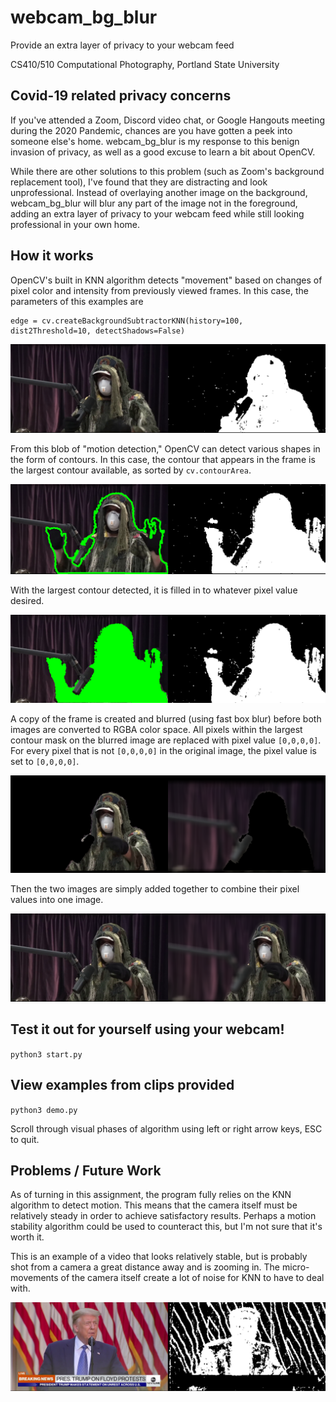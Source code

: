 # webcam_bg_blur
Provide an extra layer of privacy to your webcam feed

CS410/510 Computational Photography, Portland State University

## Covid-19 related privacy concerns
If you've attended a Zoom, Discord video chat, or Google Hangouts meeting during the 2020 Pandemic, chances are you have gotten a peek into someone else's home. webcam_bg_blur is my response to this benign invasion of privacy, as well as a good excuse to learn a bit about OpenCV.

While there are other solutions to this problem (such as Zoom's background replacement tool), I've found that they are distracting and look unprofessional. Instead of overlaying another image on the background, webcam_bg_blur will blur any part of the image not in the foreground, adding an extra layer of privacy to your webcam feed while still looking professional in your own home.

## How it works
OpenCV's built in KNN algorithm detects "movement" based on changes of pixel color and intensity from previously viewed frames. In this case, the parameters of this examples are
 
 ```
edge = cv.createBackgroundSubtractorKNN(history=100, dist2Threshold=10, detectShadows=False)
 ```

![KNN](https://github.com/orioncrocker/webcam_bg_blur/blob/master/examples/duncan_knn.png)

From this blob of "motion detection," OpenCV can detect various shapes in the form of contours. In this case, the contour that appears in the frame is the largest contour available, as sorted by `cv.contourArea`.

![Contour](https://github.com/orioncrocker/webcam_bg_blur/blob/master/examples/duncan_contour.png)

With the largest contour detected, it is filled in to whatever pixel value desired.

![Contours](https://github.com/orioncrocker/webcam_bg_blur/blob/master/examples/duncan_filled_contour.png)

A copy of the frame is created and blurred (using fast box blur) before both images are converted to RGBA color space. All pixels within the largest contour mask on the blurred image are replaced with pixel value `[0,0,0,0]`. For every pixel that is not `[0,0,0,0]` in the original image, the pixel value is set to `[0,0,0,0]`.

![Transparent](https://github.com/orioncrocker/webcam_bg_blur/blob/master/examples/duncan_transparent.png)

Then the two images are simply added together to combine their pixel values into one image.

![Result](https://github.com/orioncrocker/webcam_bg_blur/blob/master/examples/duncan_result.png)

## Test it out for yourself using your webcam!
`python3 start.py`

## View examples from clips provided
`python3 demo.py`

Scroll through visual phases of algorithm using left or right arrow keys, ESC to quit.

## Problems / Future Work
As of turning in this assignment, the program fully relies on the KNN algorithm to detect motion. This means that the camera itself must be relatively steady in order to achieve satisfactory results. Perhaps a motion stability algorithm could be used to counteract this, but I'm not sure that it's worth it.

This is an example of a video that looks relatively stable, but is probably shot from a camera a great distance away and is zooming in. The micro-movements of the camera itself create a lot of noise for KNN to have to deal with.

![Problem](https://github.com/orioncrocker/webcam_bg_blur/blob/master/examples/donald_movement.png)